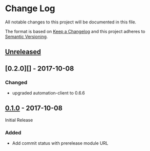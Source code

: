 # Change Log

All notable changes to this project will be documented in this file.

The format is based on [Keep a Changelog](http://keepachangelog.com/)
and this project adheres to [Semantic Versioning](http://semver.org/).

## [Unreleased][]

[Unreleased]: https://github.com/atomist/antlr-ts/compare/0.2.0...HEAD

## [0.2.0][] - 2017-10-08

### Changed

* upgraded automation-client to 0.6.6

## [0.1.0][] - 2017-10-08

Initial Release

[0.1.0]: https://github.com/atomist/antlr-ts/tree/0.1.0

### Added

-   Add commit status with prerelease module URL
